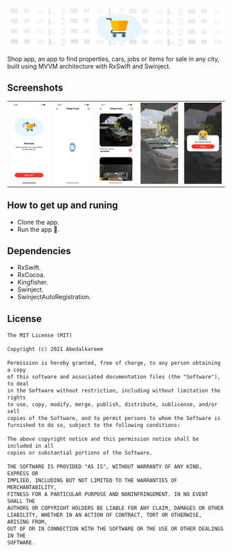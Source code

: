 
<p align="center">
<img src="images/cover.png">  </center>
</p>

Shop app, an app to find properties, cars, jobs or items for sale in any city, built using MVVM architecture with RxSwift and Swinject.

## Screenshots

<table>
  <tbody>
    <tr>
      <th><img src="images/screenshots/screenshot_1.png"/></th>
      <th><img src="images/screenshots/screenshot_2.png"/></th>
      <th><img src="images/screenshots/screenshot_3.png"/></th>
      <th><img src="images/screenshots/screenshot_4.png"/></th>
      <th><img src="images/screenshots/screenshot_5.png"/></th>
    </tr>
  </tbody>
</table>

## How to get up and runing

- Clone the app.
- Run the app 🚀.

## Dependencies

- RxSwift.
- RxCocoa.
- Kingfisher.
- Swinject.
- SwinjectAutoRegistration.

## License

``` Text
The MIT License (MIT)

Copyright (c) 2021 Abedalkareem

Permission is hereby granted, free of charge, to any person obtaining a copy
of this software and associated documentation files (the "Software"), to deal
in the Software without restriction, including without limitation the rights
to use, copy, modify, merge, publish, distribute, sublicense, and/or sell
copies of the Software, and to permit persons to whom the Software is
furnished to do so, subject to the following conditions:

The above copyright notice and this permission notice shall be included in all
copies or substantial portions of the Software.

THE SOFTWARE IS PROVIDED "AS IS", WITHOUT WARRANTY OF ANY KIND, EXPRESS OR
IMPLIED, INCLUDING BUT NOT LIMITED TO THE WARRANTIES OF MERCHANTABILITY,
FITNESS FOR A PARTICULAR PURPOSE AND NONINFRINGEMENT. IN NO EVENT SHALL THE
AUTHORS OR COPYRIGHT HOLDERS BE LIABLE FOR ANY CLAIM, DAMAGES OR OTHER
LIABILITY, WHETHER IN AN ACTION OF CONTRACT, TORT OR OTHERWISE, ARISING FROM,
OUT OF OR IN CONNECTION WITH THE SOFTWARE OR THE USE OR OTHER DEALINGS IN THE
SOFTWARE.
```
